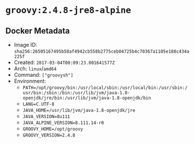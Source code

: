 # `groovy:2.4.8-jre8-alpine`

## Docker Metadata

- Image ID: `sha256:26505167495b58af4942cb558b2775ceb04725b4c70367a1105e188c434a225f`
- Created: `2017-03-04T00:09:23.001641577Z`
- Arch: `linux`/`amd64`
- Command: `["groovysh"]`
- Environment:
  - `PATH=/opt/groovy/bin:/usr/local/sbin:/usr/local/bin:/usr/sbin:/usr/bin:/sbin:/bin:/usr/lib/jvm/java-1.8-openjdk/jre/bin:/usr/lib/jvm/java-1.8-openjdk/bin`
  - `LANG=C.UTF-8`
  - `JAVA_HOME=/usr/lib/jvm/java-1.8-openjdk/jre`
  - `JAVA_VERSION=8u111`
  - `JAVA_ALPINE_VERSION=8.111.14-r0`
  - `GROOVY_HOME=/opt/groovy`
  - `GROOVY_VERSION=2.4.8`
